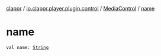 [clappr](../../index.md) / [io.clappr.player.plugin.control](../index.md) / [MediaControl](index.md) / [name](./name.md)

# name

`val name: `[`String`](https://kotlinlang.org/api/latest/jvm/stdlib/kotlin/-string/index.html)